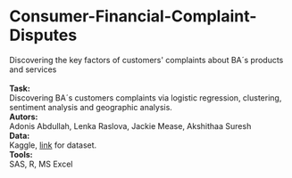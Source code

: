 # Consumer-Financial-Complaint-Disputes
Discovering the key factors of customers' complaints about BA´s products and services <br>
<br>
**Task:** <br>
Discovering BA´s customers complaints via logistic regression, clustering, sentiment analysis and geographic analysis. <br>
**Autors:** <br>
Adonis Abdullah, Lenka Raslova, Jackie Mease, Akshithaa Suresh <br>
**Data:** <br>
Kaggle, [link](https://www.kaggle.com/datasets/kaggle/us-consumer-finance-complaints) for dataset. <br>
**Tools:** <br>
SAS, R, MS Excel <br>
